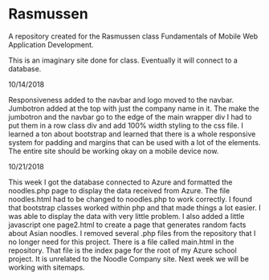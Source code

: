 # Rasmussen
A repository created for the Rasmussen class Fundamentals of Mobile Web Application Development.

This is an imaginary site done for class. Eventually it will connect to a database.

10/14/2018

Responsiveness added to the navbar and logo moved to the navbar. Jumbotron added at the top with just the company name in it. The make the jumbotron and the navbar go to the edge of the main wrapper div I had to put them in a row class div and add 100% width styling to the css file. I learned a ton about bootstrap and learned that there is a whole responsive system for padding and margins that can be used with a lot of the elements. The entire site should be working okay on a mobile device now.

10/21/2018

This week I got the database connected to Azure and formatted the noodles.php page to display the data received from Azure. The file noodles.html had to be changed to noodles.php to work correctly. I found that bootstrap classes worked within php and that made things a lot easier. I was able to display the data with very little problem. I also added a little javascript one page2.html to create a page that generates random facts about Asian noodles. I removed several .php files from the repository that I no longer need for this project. There is a file called main.html in the repository. That file is the index page for the root of my Azure school project. It is unrelated to the Noodle Company site. Next week we will be working with sitemaps. 
